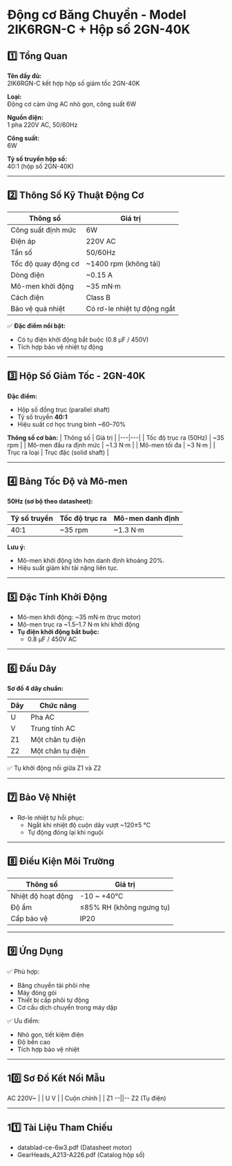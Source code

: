 # Động cơ Băng Chuyền - Model 2IK6RGN-C + Hộp số 2GN-40K

## 1️⃣ Tổng Quan

**Tên đầy đủ:**  
2IK6RGN-C kết hợp hộp số giảm tốc 2GN-40K

**Loại:**  
Động cơ cảm ứng AC nhỏ gọn, công suất 6W

**Nguồn điện:**  
1 pha 220V AC, 50/60Hz

**Công suất:**  
6W

**Tỷ số truyền hộp số:**  
40:1 (hộp số 2GN-40K)

---

## 2️⃣ Thông Số Kỹ Thuật Động Cơ

| Thông số | Giá trị |
|---|---|
| Công suất định mức | 6W |
| Điện áp | 220V AC |
| Tần số | 50/60Hz |
| Tốc độ quay động cơ | ~1400 rpm (không tải) |
| Dòng điện | ~0.15 A |
| Mô-men khởi động | ~35 mN·m |
| Cách điện | Class B |
| Bảo vệ quá nhiệt | Có rơ-le nhiệt tự động ngắt |

✅ **Đặc điểm nổi bật:**
- Có tụ điện khởi động bắt buộc (0.8 μF / 450V)
- Tích hợp bảo vệ nhiệt tự động

---

## 3️⃣ Hộp Số Giảm Tốc - 2GN-40K

**Đặc điểm:**
- Hộp số đồng trục (parallel shaft)
- Tỷ số truyền **40:1**
- Hiệu suất cơ học trung bình ~60–70%

**Thông số cơ bản:**
| Thông số | Giá trị |
|---|---|
| Tốc độ trục ra (50Hz) | ~35 rpm |
| Mô-men đầu ra định mức | ~1.3 N·m |
| Mô-men tối đa | ~3 N·m |
| Trục ra loại | Trục đặc (solid shaft) |

---

## 4️⃣ Bảng Tốc Độ và Mô-men

**50Hz (sơ bộ theo datasheet):**

| Tỷ số truyền | Tốc độ trục ra | Mô-men danh định |
|---|---|---|
| 40:1 | ~35 rpm | ~1.3 N·m |

**Lưu ý:**  
- Mô-men khởi động lớn hơn danh định khoảng 20%.
- Hiệu suất giảm khi tải nặng liên tục.

---

## 5️⃣ Đặc Tính Khởi Động

- Mô-men khởi động: ~35 mN·m (trục motor)
- Mô-men trục ra ~1.5–1.7 N·m khi khởi động
- **Tụ điện khởi động bắt buộc:**
  - 0.8 μF / 450V AC

---

## 6️⃣ Đấu Dây

**Sơ đồ 4 dây chuẩn:**

| Dây | Chức năng |
|---|---|
| U | Pha AC |
| V | Trung tính AC |
| Z1 | Một chân tụ điện |
| Z2 | Một chân tụ điện |

✅ Tụ khởi động nối giữa Z1 và Z2

---

## 7️⃣ Bảo Vệ Nhiệt

- Rơ-le nhiệt tự hồi phục:
  - Ngắt khi nhiệt độ cuộn dây vượt ~120±5 °C
  - Tự động đóng lại khi nguội

---

## 8️⃣ Điều Kiện Môi Trường

| Thông số | Giá trị |
|---|---|
| Nhiệt độ hoạt động | -10 ~ +40°C |
| Độ ẩm | ≤85% RH (không ngưng tụ) |
| Cấp bảo vệ | IP20 |

---

## 9️⃣ Ứng Dụng

✅ Phù hợp:
- Băng chuyền tải phôi nhẹ
- Máy đóng gói
- Thiết bị cấp phôi tự động
- Cơ cấu dịch chuyển trong máy dập

✅ Ưu điểm:
- Nhỏ gọn, tiết kiệm điện
- Độ bền cao
- Tích hợp bảo vệ nhiệt

---

## 10️⃣ Sơ Đồ Kết Nối Mẫu

AC 220V~
   |   |
  U    V
   |   |
Cuộn chính
   |   |
Z1 --||-- Z2
   (Tụ điện)

---

## 11️⃣ Tài Liệu Tham Chiếu

- datablad-ce-6w3.pdf (Datasheet motor)
- GearHeads_A213-A226.pdf (Catalog hộp số)